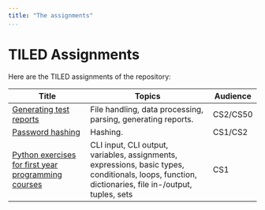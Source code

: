 ```yaml
---
title: "The assignments"
...
```


# TILED Assignments

Here are the TILED assignments of the repository:

| **Title** | **Topics** | **Audience** |
|---|---|---|
| [Generating test reports](../nifties/2022/nifty2022.md) | File handling, data processing, parsing, generating reports. | CS2/CS50 |
| [Password hashing](passwordhashing/index.md) | Hashing. | CS1/CS2 |
| [Python exercises for first year programming courses](UPV_first_year_courses/main.md) | CLI input, CLI output, variables, assignments, expressions, basic types, conditionals, loops, function, dictionaries, file in-/output, tuples, sets | CS1 |
